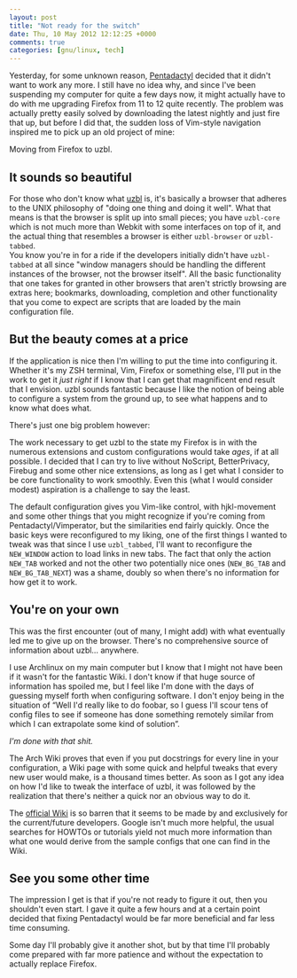 ```yaml
---
layout: post
title: "Not ready for the switch"
date: Thu, 10 May 2012 12:12:25 +0000
comments: true
categories: [gnu/linux, tech]
---
```

Yesterday, for some unknown reason, [Pentadactyl](
http://5digits.org/pentadactyl/) decided that it didn't want to work any more.
I still have no idea why, and since I've been suspending my computer for quite
a few days now, it might actually have to do with me upgrading Firefox from 11
to 12 quite recently. The problem was actually pretty easily solved by
downloading the latest nightly and just fire that up, but before I did that, the
sudden loss of Vim-style navigation inspired me to pick up an old project of
mine:

Moving from Firefox to uzbl.

<!--more-->

## It sounds so beautiful

For those who don't know what [uzbl](http://www.uzbl.org/) is, it's basically
a browser that adheres to the UNIX philosophy of "doing one thing and doing it
well". What that means is that the browser is split up into small pieces; you
have `uzbl-core` which is not much more than Webkit with some interfaces on top
of it, and the actual thing that resembles a browser is either `uzbl-browser` or
`uzbl-tabbed`.  
You know you're in for a ride if the developers initially didn't have
`uzbl-tabbed` at all since "window managers should be handling the different
instances of the browser, not the browser itself". All the basic functionality
that one takes for granted in other browsers that aren't strictly browsing are
extras here; bookmarks, downloading, completion and other functionality that you
come to expect are scripts that are loaded by the main configuration file.

## But the beauty comes at a price

If the application is nice then I'm willing to put the time into configuring it.
Whether it's my ZSH terminal, Vim, Firefox or something else, I'll put in the
work to get it *just right* if I know that I can get that magnificent end result
that I envision. uzbl sounds fantastic because I like the notion of being able
to configure a system from the ground up, to see what happens and to know what
does what.

There's just one big problem however:

The work necessary to get uzbl to the state my Firefox is in with the numerous
extensions and custom configurations would take *ages*, if at all possible.
I decided that I can try to live without NoScript, BetterPrivacy, Firebug and
some other nice extensions, as long as I get what I consider to be core
functionality to work smoothly. Even this (what I would consider modest)
aspiration is a challenge to say the least.

The default configuration gives you Vim-like control, with hjkl-movement and
some other things that you might recognize if you're coming from
Pentadactyl/Vimperator, but the similarities end fairly quickly. Once the basic
keys were reconfigured to my liking, one of the first things I wanted to tweak
was that since I use `uzbl_tabbed`, I'll want to reconfigure the `NEW_WINDOW`
action to load links in new tabs. The fact that only the action `NEW_TAB` worked
and not the other two potentially nice ones (`NEW_BG_TAB` and `NEW_BG_TAB_NEXT`)
was a shame, doubly so when there's no information for how get it to work.

## You're on your own

This was the first encounter (out of many, I might add) with what eventually led
me to give up on the browser. There's no comprehensive source of information
about uzbl… anywhere.

I use Archlinux on my main computer but I know that I might not have been if it
wasn't for the fantastic Wiki. I don't know if that huge source of information
has spoiled me, but I feel like I'm done with the days of guessing myself forth
when configuring software. I don't enjoy being in the situation of “Well I'd
really like to do foobar, so I guess I'll scour tens of config files to see if
someone has done something remotely similar from which I can extrapolate some
kind of solution”.

*I'm done with that shit.*

The Arch Wiki proves that even if you put docstrings for every line in your
configuration, a Wiki page with some quick and helpful tweaks that every new
user would make, is a thousand times better. As soon as I got any idea on how
I'd like to tweak the interface of uzbl, it was followed by the realization that
there's neither a quick nor an obvious way to do it.

The [official Wiki](http://www.uzbl.org/wiki/) is so barren that it seems to be
made by and exclusively for the current/future developers. Google isn't much
more helpful, the usual searches for HOWTOs or tutorials yield not much more
information than what one would derive from the sample configs that one can find
in the Wiki.

## See you some other time

The impression I get is that if you're not ready to figure it out, then you
shouldn't even start. I gave it quite a few hours and at a certain point decided
that fixing Pentadactyl would be far more beneficial and far less time
consuming.

Some day I'll probably give it another shot, but by that time I'll probably come
prepared with far more patience and without the expectation to actually replace
Firefox.
